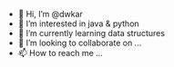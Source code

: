 - 👋 Hi, I’m @dwkar
- 👀 I’m interested in java & python
- 🌱 I’m currently learning data structures
- 💞️ I’m looking to collaborate on ...
- 📫 How to reach me ...

<!---
dwkar/dwkar is a ✨ special ✨ repository because its `README.md` (this file) appears on your GitHub profile.
You can click the Preview link to take a look at your changes.
--->
